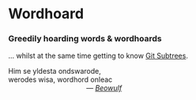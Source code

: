 # Wordhoard

### Greedily hoarding words & wordhoards

... whilst at the same time getting to know [Git Subtrees](https://git-scm.com/book/en/v1/Git-Tools-Subtree-Merging).

Him se yldesta ondswarode,  
werodes wisa, wordhord onleac  
&emsp;&emsp;&emsp;&emsp;&emsp;&emsp;&emsp;&emsp;&emsp;&emsp;&emsp; — [*Beowulf*](https://www.poetryfoundation.org/poems/43521/beowulf-old-english-version)
